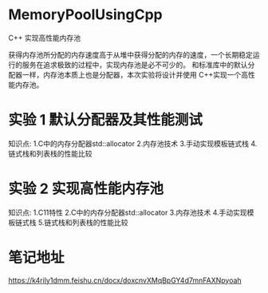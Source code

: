 # MemoryPoolUsingCpp

C++ 实现高性能内存池 

获得内存池所分配的内存速度高于从堆中获得分配的内存的速度，一个长期稳定运行的服务在追求极致的过程中，实现内存池是必不可少的。
和标准库中的默认分配器一样，内存池本质上也是分配器，本次实验将设计并使用 C++实现一个高性能内存池。


# 实验 1 默认分配器及其性能测试
知识点: 
1.C中的内存分配器std::allocator 
2.内存池技术 
3.手动实现模板链式栈 
4.链式栈和列表栈的性能比较

# 实验 2 实现高性能内存池
知识点: 
1.C11特性 
2.C中的内存分配器std::allocator 
3.内存池技术 
4.手动实现模板链式栈 
5.链式栈和列表栈的性能比较

# 笔记地址
https://k4rily1dmm.feishu.cn/docx/doxcnvXMqBpGY4d7mnFAXNpyoah
